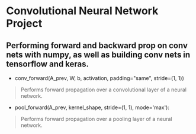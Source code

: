 # Convolutional Neural Network Project
## Performing forward and backward prop on conv nets with numpy, as well as building conv nets in tensorflow and keras.

* conv_forward(A_prev, W, b, activation, padding="same", stride=(1, 1))

> Performs forward propagation over a convolutional layer of a neural network.

* pool_forward(A_prev, kernel_shape, stride=(1, 1), mode='max'):

> Performs forward propagation over a pooling layer of a neural network.